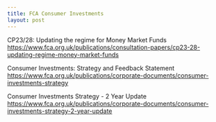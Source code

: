 ```yaml
---
title: FCA Consumer Investments
layout: post
---
```


CP23/28: Updating the regime for Money Market Funds
https://www.fca.org.uk/publications/consultation-papers/cp23-28-updating-regime-money-market-funds

Consumer Investments: Strategy and Feedback Statement
https://www.fca.org.uk/publications/corporate-documents/consumer-investments-strategy

Consumer Investments Strategy - 2 Year Update
https://www.fca.org.uk/publications/corporate-documents/consumer-investments-strategy-2-year-update
